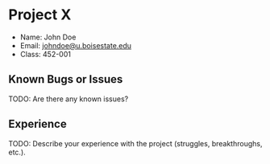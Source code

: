 # Project X

- Name: John Doe
- Email: johndoe@u.boisestate.edu
- Class: 452-001

## Known Bugs or Issues

TODO: Are there any known issues?

## Experience

TODO: Describe your experience with the project (struggles, breakthroughs, etc.).